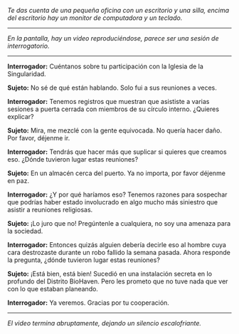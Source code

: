 _Te das cuenta de una pequeña oficina con un escritorio y una silla, encima del escritorio hay un monitor de computadora y un teclado._

---

_En la pantalla, hay un video reproduciéndose, parece ser una sesión de interrogatorio._

---

**Interrogador:** Cuéntanos sobre tu participación con la Iglesia de la Singularidad.

**Sujeto:** No sé de qué están hablando. Solo fui a sus reuniones a veces.

**Interrogador:** Tenemos registros que muestran que asististe a varias sesiones a puerta cerrada con miembros de su círculo interno. ¿Quieres explicar?

**Sujeto:** Mira, me mezclé con la gente equivocada. No quería hacer daño. Por favor, déjenme ir.

**Interrogador:** Tendrás que hacer más que suplicar si quieres que creamos eso. ¿Dónde tuvieron lugar estas reuniones?

**Sujeto:** En un almacén cerca del puerto. Ya no importa, por favor déjenme en paz.

**Interrogador:** ¿Y por qué haríamos eso? Tenemos razones para sospechar que podrías haber estado involucrado en algo mucho más siniestro que asistir a reuniones religiosas.

**Sujeto:** ¡Lo juro que no! Pregúntenle a cualquiera, no soy una amenaza para la sociedad.

**Interrogador:** Entonces quizás alguien debería decirle eso al hombre cuya cara destrozaste durante un robo fallido la semana pasada. Ahora responde la pregunta, ¿dónde tuvieron lugar estas reuniones?

**Sujeto:** ¡Está bien, está bien! Sucedió en una instalación secreta en lo profundo del Distrito BioHaven. Pero les prometo que no tuve nada que ver con lo que estaban planeando.

**Interrogador:** Ya veremos. Gracias por tu cooperación.

---

_El video termina abruptamente, dejando un silencio escalofriante._
